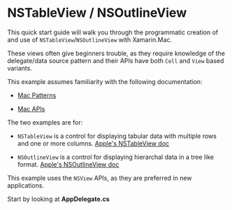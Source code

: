 # NSTableView / NSOutlineView

This quick start guide will walk you through the programmatic creation of and 
use of `NSTableView`/`NSOutlineView` with Xamarin.Mac.

These views often give beginners trouble, as they require knowledge of the 
delegate/data source pattern and their APIs have both 
`Cell` and `View` based variants.

This example assumes familiarity with the following documentation:

*  [Mac Patterns](http://developer.xamarin.com/guides/mac/application_fundamentals/patterns/)

*  [Mac APIs](http://developer.xamarin.com/guides/mac/application_fundamentals/mac-apis/)

The two examples are for:

- `NSTableView` is a control for displaying tabular data with multiple rows and 
one or more columns. 
[Apple's NSTableView doc](https://developer.apple.com/documentation/Cocoa/Reference/ApplicationKit/Classes/NSTableView_Class/)

- `NSOutlineView` is a control for displaying hierarchal data in a tree 
like format. 
[Apple's NSOutlineView doc](https://developer.apple.com/library/mac///documentation/Cocoa/Reference/ApplicationKit/Classes/NSOutlineView_Class/index.html)

This example uses the `NSView` APIs, as they are preferred in new applications.

Start by looking at **AppDelegate.cs**